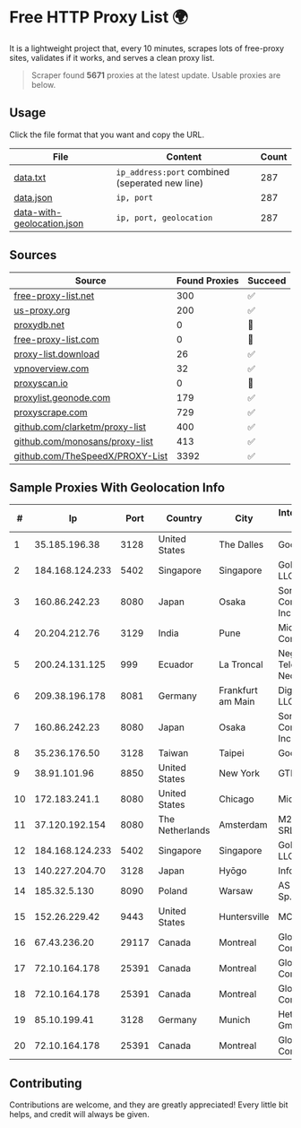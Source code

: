 
# Free HTTP Proxy List 🌍

It is a lightweight project that, every 10 minutes, scrapes lots of free-proxy sites, validates if it works, and serves a clean proxy list.


> Scraper found **5671** proxies at the latest update. Usable proxies are below.

## Usage

Click the file format that you want and copy the URL.


|File|Content|Count|
|----|-------|-----|
|[data.txt](https://raw.githubusercontent.com/themiralay/Proxy-List-World/master/data.txt)|`ip_address:port` combined (seperated new line)|287|
|[data.json](https://raw.githubusercontent.com/themiralay/Proxy-List-World/master/data.json)|`ip, port`|287|
|[data-with-geolocation.json](https://raw.githubusercontent.com/themiralay/Proxy-List-World/master/data-with-geolocation.json)|`ip, port, geolocation`|287|

## Sources

|Source|Found Proxies|Succeed|
|------|-------------|-------|
|[free-proxy-list.net](https://free-proxy-list.net)|300|✅|
|[us-proxy.org](https://www.us-proxy.org)|200|✅|
|[proxydb.net](http://proxydb.net)|0|🚫|
|[free-proxy-list.com](https://free-proxy-list.com/?page=&port=&type%5B%5D=http&type%5B%5D=https&up_time=0&search=Search)|0|🚫|
|[proxy-list.download](https://www.proxy-list.download/HTTP)|26|✅|
|[vpnoverview.com](https://vpnoverview.com/privacy/anonymous-browsing/free-proxy-servers)|32|✅|
|[proxyscan.io](https://www.proxyscan.io)|0|🚫|
|[proxylist.geonode.com](https://proxylist.geonode.com/api/proxy-list?limit=300&page=1&sort_by=lastChecked&sort_type=desc&protocols=http,https)|179|✅|
|[proxyscrape.com](https://api.proxyscrape.com/v2/?request=displayproxies&protocol=http&timeout=10000&country=all&ssl=all&anonymity=all)|729|✅|
|[github.com/clarketm/proxy-list](https://raw.githubusercontent.com/clarketm/proxy-list/master/proxy-list-raw.txt)|400|✅|
|[github.com/monosans/proxy-list](https://raw.githubusercontent.com/monosans/proxy-list/main/proxies/http.txt)|413|✅|
|[github.com/TheSpeedX/PROXY-List](https://raw.githubusercontent.com/TheSpeedX/PROXY-List/master/http.txt)|3392|✅|


## Sample Proxies With Geolocation Info

|#|Ip|Port|Country|City|Internet Service Provider|
|-|--|----|-------|----|-------------------------|
|1|35.185.196.38|3128|United States|The Dalles|Google LLC|
|2|184.168.124.233|5402|Singapore|Singapore|GoDaddy.com, LLC|
|3|160.86.242.23|8080|Japan|Osaka|Sony Network Communications Inc|
|4|20.204.212.76|3129|India|Pune|Microsoft Corporation|
|5|200.24.131.125|999|Ecuador|La Troncal|Negocios Y Telefonia Nedetel S.A|
|6|209.38.196.178|8081|Germany|Frankfurt am Main|DigitalOcean, LLC|
|7|160.86.242.23|8080|Japan|Osaka|Sony Network Communications Inc|
|8|35.236.176.50|3128|Taiwan|Taipei|Google LLC|
|9|38.91.101.96|8850|United States|New York|GTHost|
|10|172.183.241.1|8080|United States|Chicago|Microsoft|
|11|37.120.192.154|8080|The Netherlands|Amsterdam|M247 Europe SRL|
|12|184.168.124.233|5402|Singapore|Singapore|GoDaddy.com, LLC|
|13|140.227.204.70|3128|Japan|Hyōgo|InfoSphere|
|14|185.32.5.130|8090|Poland|Warsaw|AS Consulting Sp. z o. o.|
|15|152.26.229.42|9443|United States|Huntersville|MCNC|
|16|67.43.236.20|29117|Canada|Montreal|GloboTech Communications|
|17|72.10.164.178|25391|Canada|Montreal|GloboTech Communications|
|18|72.10.164.178|25391|Canada|Montreal|GloboTech Communications|
|19|85.10.199.41|3128|Germany|Munich|Hetzner Online GmbH|
|20|72.10.164.178|25391|Canada|Montreal|GloboTech Communications|



## Contributing

Contributions are welcome, and they are greatly appreciated! Every
little bit helps, and credit will always be given.

